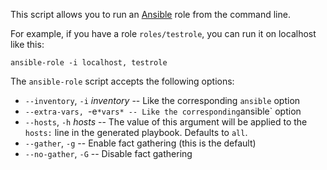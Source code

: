 This script allows you to run an [Ansible][] role from the command line.

[ansible]: http://ansible.com/

For example, if you have a role `roles/testrole`, you can run it on
localhost like this:

    ansible-role -i localhost, testrole

The `ansible-role` script accepts the following options:

- `--inventory`, `-i` *inventory* -- Like the corresponding `ansible`
  option
- `--extra-vars, `-e` *vars* -- Like the corresponding `ansible` option
- `--hosts`, `-h` *hosts*  -- The value of this argument will be applied
  to the `hosts:` line in the generated playbook.  Defaults to `all`.
- `--gather`, `-g` -- Enable fact gathering (this is the default)
- `--no-gather`, `-G` -- Disable fact gathering
